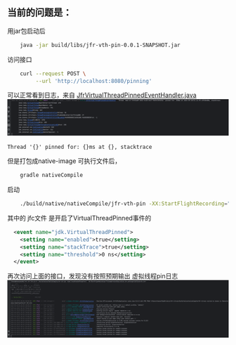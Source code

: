## 当前的问题是：

用jar包启动后
```bash
    java -jar build/libs/jfr-vth-pin-0.0.1-SNAPSHOT.jar
```
访问接口
```bash
    curl --request POST \
         --url 'http://localhost:8080/pinning'
```
可以正常看到日志，来自 [JfrVirtualThreadPinnedEventHandler.java](src%2Fmain%2Fjava%2Fcom%2Fchaney%2Fjfrvthpin%2FJfrVirtualThreadPinnedEventHandler.java)
![img.png](img/jar-pin-log.png)
```text
Thread '{}' pinned for: {}ms at {}, stacktrace
```
但是打包成native-image 可执行文件后，
```groovy
    gradle nativeCompile
```
启动
```bash
    ./build/native/nativeCompile/jfr-vth-pin -XX:StartFlightRecording="filename=recording.jfr,settings=continue+vth.jfc"
```
其中的 jfc文件 是开启了VirtualThreadPinned事件的
```xml
  <event name="jdk.VirtualThreadPinned">
    <setting name="enabled">true</setting>
    <setting name="stackTrace">true</setting>
    <setting name="threshold">0 ns</setting>
  </event>
```
再次访问上面的接口，发现没有按照预期输出 虚拟线程pin日志
![img.png](img/native-no-pin-log.png)

